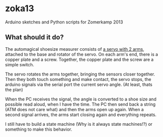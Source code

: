 zoka13
======

Arduino sketches and Python scripts for Zomerkamp 2013

What should it do?
------------------

The automagical shoesize measurer consists of [a servo with 2 arms](http://i.imgur.com/PAlHHej.jpg?1), attached to the base and rotator of the servo.
On each arm's end, there is a copper plate and a screw. Together, the copper plate and the screw are a simple switch.

The servo rotates the arms together, bringing the sensors closer together. 
Then they both touch something and make contact, the servo stops, the arduino signals via the serial port the current servo angle. 
(At least, thats the plan)

When the PC receives the signal, the angle is converted to a shoe size and possible read aloud, when I have the time. 
The PC then send back a string (ATM does not care what) and then the arms open up again.
When a second signal arrives, the arms start closing again and everything repeats.

I still have to build a state machine (Why is it always state machines!?) or something to make this behavior.
